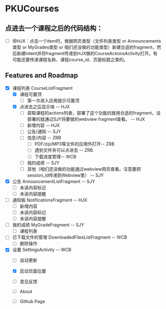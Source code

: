 # PKUCourses

## 点进去一个课程之后的代码结构：
* [ ] @HJX：点击一个item时，根据网页类型（文件列表类型 or Announcements类型 or MyGrades类型 or 咱们还没做的功能类型）新建合适的fragment，然后新建intent并将fragment传递到HJX做的CourseActionsActivity打开。有可能还要传递课程名称、课程course_id、页面标题之类的。
## Features and Roadmap
* [x] 课程列表 CourseListFragment
  * [x] 课程可置顶
    * [ ] 第一次进入应用提示可置顶
  * [x] 点进去之后显示啥 -- HJX
    * [ ] 获取课程的actions列表，部署了这个功能的就用合适的fragment，没部署的就通过SJY将要做的webview fragment查看。 -- HJX
    * [ ] 新增内容 -- HJX
    * [ ] 公告/通知 -- SJY
    * [ ] 信息/内容 -- ZRB
      * [ ] PDF/zip/MP3等文件的应用外打开-- ZRB
      * [ ] 遇到文件夹可以点进去 -- ZRB
      * [ ] 下载进度管理-- WCB
    * [ ] 我的成绩 -- SJY
    * [ ] 其他（咱们还没做的功能通过webview网页查看。注意要把session_id传递到Webview里） -- SJY
* [x] 公告 AnnouncementListFragment -- SJY
  * [ ] 未读内容标记
  * [ ] 未读内容提醒
* [ ] 通知板 NotificationsFragment -- HJX
  * [ ] 新增内容
  * [ ] 未读内容标记
  * [ ] 未读内容提醒
* [ ] 我的成绩 MyGradeFragment -- SJY
  * [ ] 课程列表
* [ ] 已下载文件的管理 DownloadedFilesListFragment -- WCB
  * [ ] 删除操作
* [x] 设置 SettingsActivity -- WCB
  * [ ] 自动更新
  * [x] 启动页面位置
  * [ ] 意见反馈
  * [ ] About
  * [ ] Github Page

